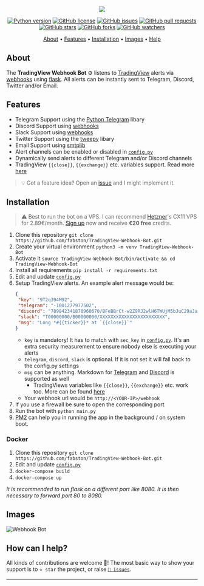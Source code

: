 <p align="center"><a href="https://github.com/fabston/TradingView-Webhook-Bot" target="_blank"><img src="https://raw.githubusercontent.com/fabston/TradingView-Webhook-Bot/master/assets/logo.png"></a></p>

<p align="center">
    <a href="https://www.python.org/downloads/release/python-380/"><img src="https://img.shields.io/badge/python-3.8-blue.svg?style=plastic" alt="Python version"></a>
    <a href="https://github.com/fabston/TradingView-Webhook-Bot/blob/master/LICENSE"><img src="https://img.shields.io/github/license/fabston/TradingView-Webhook-Bot?style=plastic" alt="GitHub license"></a>
    <a href="https://github.com/fabston/TradingView-Webhook-Bot/issues"><img src="https://img.shields.io/github/issues/fabston/TradingView-Webhook-Bot?style=plastic" alt="GitHub issues"></a>
    <a href="https://github.com/fabston/TradingView-Webhook-Bot/pulls"><img src="https://img.shields.io/github/issues-pr/fabston/TradingView-Webhook-Bot?style=plastic" alt="GitHub pull requests"></a>
    <br /><a href="https://github.com/fabston/TradingView-Webhook-Bot/stargazers"><img src="https://img.shields.io/github/stars/fabston/TradingView-Webhook-Bot?style=social" alt="GitHub stars"></a>
    <a href="https://github.com/fabston/TradingView-Webhook-Bot/network/members"><img src="https://img.shields.io/github/forks/fabston/TradingView-Webhook-Bot?style=social" alt="GitHub forks"></a>
    <a href="https://github.com/fabston/TradingView-Webhook-Bot/watchers"><img src="https://img.shields.io/github/watchers/fabston/TradingView-Webhook-Bot?style=social" alt="GitHub watchers"></a>
</p>

<p align="center">
  <a href="#about">About</a>
  •
  <a href="#features">Features</a>
  •
  <a href="#installation">Installation</a>
  •
  <a href="#images">Images</a>
  •
  <a href="#how-can-i-help">Help</a>
</p>

## About
The **TradingView Webhook Bot** ⚙️ listens to [TradingView](https://tradingview.com) alerts via [webhooks](https://www.tradingview.com/support/solutions/43000529348-i-want-to-know-more-about-webhooks/) using [flask](https://flask.palletsprojects.com/en/1.1.x/).
All alerts can be instantly sent to Telegram, Discord, Twitter and/or Email.

## Features
- Telegram Support using the [Python Telegram](https://github.com/python-telegram-bot/python-telegram-bot) libary
- Discord Support using [webhooks](https://support.discord.com/hc/de/articles/228383668-Webhooks-verwenden)
- Slack Support using [webhooks](https://api.slack.com/messaging/webhooks)
- Twitter Support using the [tweepy](https://github.com/tweepy/tweepy) libary
- Email Support using [smtplib](https://docs.python.org/3/library/smtplib.html)
- Alert channels can be enabled or disabled in [`config.py`](https://github.com/fabston/TradingView-Webhook-Bot/blob/master/config.py)
- Dynamically send alerts to different Telegram and/or Discord channels
- TradingView `{{close}}`, `{{exchange}}` etc. variables support. Read more [here](https://www.tradingview.com/blog/en/introducing-variables-in-alerts-14880/)

> 💡 Got a feature idea? Open an [issue](https://github.com/fabston/TradingView-Webhook-Bot/issues/new?assignees=&labels=enhancement&template=feature-request---.md) and I might implement it.

## Installation
> ⚠️ Best to run the bot on a VPS. I can recommend <a href="https://hetzner.cloud/?ref=tQ1NdT8zbfNY" title="Get €20 in cloud credits">Hetzner</a>'s CX11 VPS for 2.89€/month. [Sign up](https://hetzner.cloud/?ref=tQ1NdT8zbfNY) now and receive **€20 free** credits.
1. Clone this repository `git clone https://github.com/fabston/TradingView-Webhook-Bot.git`
1. Create your virtual environment `python3 -m venv TradingView-Webhook-Bot`
1. Activate it `source TradingView-Webhook-Bot/bin/activate && cd TradingView-Webhook-Bot`
1. Install all requirements `pip install -r requirements.txt`
1. Edit and update [`config.py`](https://github.com/fabston/TradingView-Webhook-Bot/blob/master/config.py)
1. Setup TradingView alerts. An example alert message would be:
    ```json
    {
     "key": "9T2q394M92",
     "telegram": "-1001277977502",
     "discord": "789842341870960670/BFeBBrCt-w2Z9RJ2wlH6TWUjM5bJuC29aJaJ5OQv9sE6zCKY_AlOxxFwRURkgEl852s3",
     "slack": "T00000000/B00000000/XXXXXXXXXXXXXXXXXXXXXXXX",
     "msg": "Long *#{{ticker}}* at `{{close}}`"
    }
    ```
    - `key` is mandatory! It has to match with `sec_key` in [`config.py`](https://github.com/fabston/TradingView-Webhook-Bot/blob/master/config.py). It's an extra security measurement to ensure nobody else is executing your alerts
    - `telegram`, `discord`, `slack` is optional. If it is not set it will fall back to the config.py settings
    - `msg` can be anything. Markdown for [Telegram](https://core.telegram.org/api/entities) and [Discord](https://support.discord.com/hc/en-us/articles/210298617-Markdown-Text-101-Chat-Formatting-Bold-Italic-Underline-) is supported as well
        - TradingViews variables like `{{close}}`, `{{exchange}}` etc. work too. More can be found [here](https://www.tradingview.com/blog/en/introducing-variables-in-alerts-14880/)
    - Your webhook url would be `http://<YOUR-IP>/webhook`
1. If you use a firewall be sure to open the corresponding port
1. Run the bot with `python main.py`
1. [PM2](https://github.com/fabston/TradingView-Webhook-Bot/issues/28#issuecomment-766301062) can help you in running the app in the background / on system boot. 

### Docker
1. Clone this repository `git clone https://github.com/fabston/TradingView-Webhook-Bot.git`
1. Edit and update [`config.py`](https://github.com/fabston/TradingView-Webhook-Bot/blob/master/config.py)
1. `docker-compose build`
1. `docker-compose up`

*It is recommended to run flask on a different port like 8080. It is then necessary to forward port 80 to 8080.*

## Images
![Webhook Bot](https://i.imgur.com/vZA42cc.png)

## How can I help?
All kinds of contributions are welcome 🙌! The most basic way to show your support is to `⭐️ star` the project, or raise [`🐞 issues`](https://github.com/fabston/TradingView-Webhook-Bot/issues/new/choose).

***
